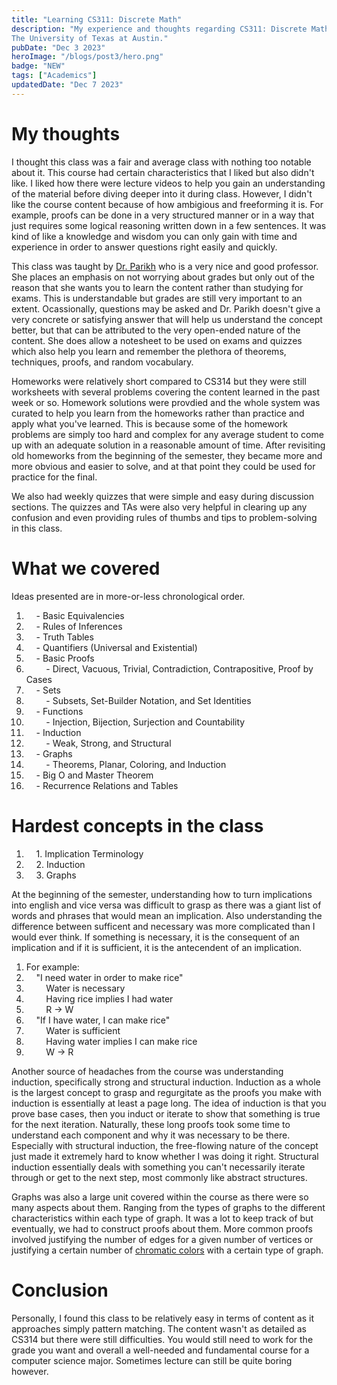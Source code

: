 ```yaml
---
title: "Learning CS311: Discrete Math"
description: "My experience and thoughts regarding CS311: Discrete Math, taught at 
The University of Texas at Austin."
pubDate: "Dec 3 2023"
heroImage: "/blogs/post3/hero.png"
badge: "NEW"
tags: ["Academics"]
updatedDate: "Dec 7 2023"
---
```

# My thoughts #
I thought this class was a fair and average class with nothing too notable about it.
This course had certain characteristics that I liked but also didn't like. I liked how
there were lecture videos to help you gain an understanding of the material before diving
deeper into it during class. However, I didn't like the course content because of how 
ambigious and freeforming it is. For example, proofs can be done in a very structured manner
or in a way that just requires some logical reasoning written down in a few sentences. It was
kind of like a knowledge and wisdom you can only gain with time and experience in order to
answer questions right easily and quickly.

This class was taught by <a target="_blank" href="https://www.cs.utexas.edu/people/faculty-researchers/devangi-parikh">Dr. Parikh</a>
who is a very nice and good professor. She places an emphasis on not worrying about grades but only out
of the reason that she wants you to learn the content rather than studying for exams. This is
understandable but grades are still very important to an extent. Ocassionally, questions
may be asked and Dr. Parikh doesn't give a very concrete or satisfying answer that will help us
understand the concept better, but that can be attributed to the very open-ended nature of the
content. She does allow a notesheet to be used on exams and quizzes which also help you learn
and remember the plethora of theorems, techniques, proofs, and random vocabulary. 

Homeworks were relatively short compared to CS314 but they were still worksheets with several
problems covering the content learned in the past week or so. Homework solutions were provdied
and the whole system was curated to help you learn from the homeworks rather than practice and
apply what you've learned. This is because some of the homework problems are simply too hard and
complex for any average student to come up with an adequate solution in a reasonable amount of time.
After revisiting old homeworks from the beginning of the semester, they became more and more
obvious and easier to solve, and at that point they could be used for practice for the final.

We also had weekly quizzes that were simple and easy during discussion sections. The quizzes and 
TAs were also very helpful in clearing up any confusion and even providing rules of thumbs and tips 
to problem-solving in this class.

# What we covered #
Ideas presented are in more-or-less chronological order.
1. &nbsp;&nbsp;&nbsp;&nbsp;- Basic Equivalencies
2. &nbsp;&nbsp;&nbsp;&nbsp;- Rules of Inferences
3. &nbsp;&nbsp;&nbsp;&nbsp;- Truth Tables
4. &nbsp;&nbsp;&nbsp;&nbsp;- Quantifiers (Universal and Existential)
5. &nbsp;&nbsp;&nbsp;&nbsp;- Basic Proofs
6. &nbsp;&nbsp;&nbsp;&nbsp;&nbsp;&nbsp;&nbsp;&nbsp;- Direct, Vacuous, Trivial, Contradiction, Contrapositive, Proof by Cases
7. &nbsp;&nbsp;&nbsp;&nbsp;- Sets 
8. &nbsp;&nbsp;&nbsp;&nbsp;&nbsp;&nbsp;&nbsp;&nbsp;- Subsets, Set-Builder Notation, and Set Identities
9. &nbsp;&nbsp;&nbsp;&nbsp;- Functions 
10. &nbsp;&nbsp;&nbsp;&nbsp;&nbsp;&nbsp;&nbsp;&nbsp;- Injection, Bijection, Surjection and Countability
11. &nbsp;&nbsp;&nbsp;&nbsp;- Induction 
12. &nbsp;&nbsp;&nbsp;&nbsp;&nbsp;&nbsp;&nbsp;&nbsp;- Weak, Strong, and Structural
13. &nbsp;&nbsp;&nbsp;&nbsp;- Graphs 
14. &nbsp;&nbsp;&nbsp;&nbsp;&nbsp;&nbsp;&nbsp;&nbsp;- Theorems, Planar, Coloring, and Induction
15. &nbsp;&nbsp;&nbsp;&nbsp;- Big O and Master Theorem
16. &nbsp;&nbsp;&nbsp;&nbsp;- Recurrence Relations and Tables

# Hardest concepts in the class #
1. &nbsp;&nbsp;&nbsp;&nbsp;1\. Implication Terminology
2. &nbsp;&nbsp;&nbsp;&nbsp;2\. Induction
3. &nbsp;&nbsp;&nbsp;&nbsp;3\. Graphs

At the beginning of the semester, understanding how to turn implications into english and vice versa was difficult
to grasp as there was a giant list of words and phrases that would mean an implication. Also understanding 
the difference between sufficent and necessary was more complicated than I would ever think. If something is necessary,
it is the consequent of an implication and if it is sufficient, it is the antecendent of an implication.  
1. For example:
2. &nbsp;&nbsp;&nbsp;&nbsp;"I need water in order to make rice"
3. &nbsp;&nbsp;&nbsp;&nbsp;&nbsp;&nbsp;&nbsp;&nbsp;Water is necessary
4. &nbsp;&nbsp;&nbsp;&nbsp;&nbsp;&nbsp;&nbsp;&nbsp;Having rice implies I had water
5. &nbsp;&nbsp;&nbsp;&nbsp;&nbsp;&nbsp;&nbsp;&nbsp;R -> W
6. &nbsp;&nbsp;&nbsp;&nbsp;"If I have water, I can make rice"
7. &nbsp;&nbsp;&nbsp;&nbsp;&nbsp;&nbsp;&nbsp;&nbsp;Water is sufficient
8. &nbsp;&nbsp;&nbsp;&nbsp;&nbsp;&nbsp;&nbsp;&nbsp;Having water implies I can make rice
9. &nbsp;&nbsp;&nbsp;&nbsp;&nbsp;&nbsp;&nbsp;&nbsp;W -> R

Another source of headaches from the course was understanding induction, specifically strong and structural induction.
Induction as a whole is the largest concept to grasp and regurgitate as the proofs you make with induction is 
essentially at least a page long. The idea of induction is that you prove base cases, then you induct or iterate to show that 
something is true for the next iteration. Naturally, these long proofs took some time to understand each component and 
why it was necessary to be there. Especially with structural induction, the free-flowing nature of the concept just made it
extremely hard to know whether I was doing it right. Structural induction essentially deals with something you can't 
necessarily iterate through or get to the next step, most commonly like abstract structures.

Graphs was also a large unit covered within the course as there were so many aspects about them. Ranging from the types
of graphs to the different characteristics within each type of graph. It was a lot to keep track of but eventually, we
had to construct proofs about them. More common proofs involved justifying the number of edges for a given number of 
vertices or justifying a certain number of <a target="_blank" href="https://en.wikipedia.org/wiki/Graph_coloring">chromatic colors</a> 
with a certain type of graph.

# Conclusion #  
Personally, I found this class to be relatively easy in terms of content as it approaches simply pattern matching.
The content wasn't as detailed as CS314 but there were still difficulties. You would still need to work for the
grade you want and overall a well-needed and fundamental course for a computer science major. Sometimes lecture
can still be quite boring however. 